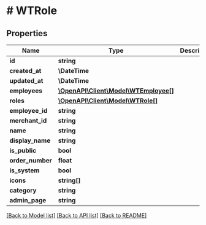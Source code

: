 # # WTRole

## Properties

Name | Type | Description | Notes
------------ | ------------- | ------------- | -------------
**id** | **string** |  |
**created_at** | **\DateTime** |  |
**updated_at** | **\DateTime** |  |
**employees** | [**\OpenAPI\Client\Model\WTEmployee[]**](WTEmployee.md) |  |
**roles** | [**\OpenAPI\Client\Model\WTRole[]**](WTRole.md) |  |
**employee_id** | **string** |  |
**merchant_id** | **string** |  |
**name** | **string** |  |
**display_name** | **string** |  |
**is_public** | **bool** |  |
**order_number** | **float** |  |
**is_system** | **bool** |  |
**icons** | **string[]** |  |
**category** | **string** |  |
**admin_page** | **string** |  |

[[Back to Model list]](../../README.md#models) [[Back to API list]](../../README.md#endpoints) [[Back to README]](../../README.md)
